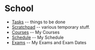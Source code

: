 # School
  * [Tasks](Tasks) -- things to be done
  * [Scratchpad](Scratchpad) -- various temporary stuff.
  * [Courses](Courses) -- My Courses
  * [Schedule](Schedule) -- My Schedule
  * [Exams](Exams) -- My Exams and Exam Dates
